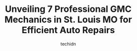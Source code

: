 ---
layout: ampstory
image: https://images.unsplash.com/photo-1536700503339-1e4b06520771?ixlib=rb-4.0.3&ixid=MnwxMjA3fDB8MHxwaG90by1wYWdlfHx8fGVufDB8fHx8&auto=format&fit=crop&w=640&h=853&q=80
author: techidn
featured: false
description: Entrust your vehicle to the 7 best GMC Mechanic in St. Louis MO, USA and experience the difference they can make. With their extensive knowledge, state-of-the-art facilities, and commitment 
title: Unveiling 7 Professional GMC Mechanics in St. Louis MO for Efficient Auto Repairs
cover:
   title: Unveiling 7 Professional GMC Mechanics in St. Louis MO for Efficient Auto Repairs
   subtitle: Rickpate
   background: https://images.unsplash.com/photo-1536700503339-1e4b06520771?ixlib=rb-4.0.3&ixid=MnwxMjA3fDB8MHxwaG90by1wYWdlfHx8fGVufDB8fHx8&auto=format&fit=crop&w=640&h=853&q=80

pages: 
 - layout: thirds
   top: <h1>#1 Big Bend Auto Center</h1>
   bottom: "<p>Mike & his team at Big Bend Auto Center are absolutely amazing! They are great guys. They have always gone above & beyond for me with all my repairs. They answer all my q</p>"
   background: https://www.knot35.com/toplist/wp-content/uploads/2023/06/best-gmc-mechanic-1-in-st-louis-mo-1685837055.jpeg
   backgroundblur: true
 - layout: thirds
   top: <h1>#2 Dobbs Tire & Auto Centers Downtown</h1>
   bottom: "<p>715 S Broadway, St. Louis, MO 63102, United States</p>"
   background: https://www.knot35.com/toplist/wp-content/uploads/2023/06/best-gmc-mechanic-2-in-st-louis-mo-1685837055.jpeg
   cta:
      link: https://www.knot35.com/toplist/unveiling-7-professional-gmc-mechanics-in-st-louis-mo-for-efficient-auto-repairs/
      text: Unveiling 7 Professional GMC Mechanics in St. Louis MO for Efficient Auto Repairs
 - layout: thirds
   top: <h1>#3 Custom Complete Automotive</h1>
   bottom: "<p>5406 Chippewa St, St. Louis, MO 63109, United States</p>"
   background: https://www.knot35.com/toplist/wp-content/uploads/2023/06/best-gmc-mechanic-3-in-st-louis-mo-1685837055.jpeg
   cta:
      link: https://www.knot35.com/toplist/unveiling-7-professional-gmc-mechanics-in-st-louis-mo-for-efficient-auto-repairs/
      text: Unveiling 7 Professional GMC Mechanics in St. Louis MO for Efficient Auto Repairs
 - layout: thirds
   top: <h1>#4 Meineke Car Care Center</h1>
   bottom: "<p>728 S 4th St, St. Louis, MO 63102, United States</p>"
   background: https://images.unsplash.com/photo-1552083974-186346191183?ixlib=rb-4.0.3&ixid=MnwxMjA3fDB8MHxwaG90by1wYWdlfHx8fGVufDB8fHx8&auto=format&fit=crop&w=640&h=853&q=80
   cta:
      link: https://www.knot35.com/toplist/unveiling-7-professional-gmc-mechanics-in-st-louis-mo-for-efficient-auto-repairs/
      text: Unveiling 7 Professional GMC Mechanics in St. Louis MO for Efficient Auto Repairs
 - layout: thirds
   top: <h1>#5 123 Auto</h1>
   bottom: "<p>8517 Gravois Rd, St. Louis, MO 63123, United States</p>"
   background: https://images.unsplash.com/photo-1618556658017-fd9c732d1360?ixlib=rb-4.0.3&ixid=MnwxMjA3fDB8MHxwaG90by1wYWdlfHx8fGVufDB8fHx8&auto=format&fit=crop&w=640&h=853&q=80
   cta:
      link: https://www.knot35.com/toplist/unveiling-7-professional-gmc-mechanics-in-st-louis-mo-for-efficient-auto-repairs/
      text: Unveiling 7 Professional GMC Mechanics in St. Louis MO for Efficient Auto Repairs
 - layout: thirds
   top: <h1>#6 STS Car Care</h1>
   bottom: "<p>6507 W Florissant Ave, Jennings, MO 63136, United States</p>"
   background: https://images.unsplash.com/photo-1484589065579-248aad0d8b13?ixlib=rb-4.0.3&ixid=MnwxMjA3fDB8MHxwaG90by1wYWdlfHx8fGVufDB8fHx8&auto=format&fit=crop&w=640&h=853&q=80
   cta:
      link: https://www.knot35.com/toplist/unveiling-7-professional-gmc-mechanics-in-st-louis-mo-for-efficient-auto-repairs/
      text: Unveiling 7 Professional GMC Mechanics in St. Louis MO for Efficient Auto Repairs
 - layout: thirds
   top: <h1>#7 Wicke Auto Service and Body Co.</h1>
   bottom: "<p>453 N Newstead Ave, St. Louis, MO 63108, United States</p>"
   background: https://images.unsplash.com/photo-1488554378835-f7acf46e6c98?ixlib=rb-4.0.3&ixid=MnwxMjA3fDB8MHxwaG90by1wYWdlfHx8fGVufDB8fHx8&auto=format&fit=crop&w=640&h=853&q=80
   cta:
      link: https://www.knot35.com/toplist/unveiling-7-professional-gmc-mechanics-in-st-louis-mo-for-efficient-auto-repairs/
      text: Unveiling 7 Professional GMC Mechanics in St. Louis MO for Efficient Auto Repairs
 - layout: thirds
   middle: Continue reading...
   background: https://images.unsplash.com/photo-1489648022186-8f49310909a0?ixlib=rb-4.0.3&ixid=MnwxMjA3fDB8MHxwaG90by1wYWdlfHx8fGVufDB8fHx8&auto=format&fit=crop&w=640&h=853&q=80
   cta:
      link: https://www.knot35.com/toplist/unveiling-7-professional-gmc-mechanics-in-st-louis-mo-for-efficient-auto-repairs/
      text: Unveiling 7 Professional GMC Mechanics in St. Louis MO for Efficient Auto Repairs
      
---